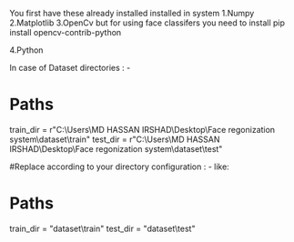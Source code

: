 You first have these already installed installed in system
1.Numpy 
2.Matplotlib
3.OpenCv but for using face classifers you need to install
    pip install opencv-contrib-python

4.Python

In case of Dataset directories : -
  # Paths
train_dir = r"C:\Users\MD HASSAN IRSHAD\Desktop\Face regonization system\dataset\train"
test_dir = r"C:\Users\MD HASSAN IRSHAD\Desktop\Face regonization system\dataset\test"

#Replace according to your directory configuration : -
 like: 
 # Paths
train_dir = "dataset\train"
test_dir = "dataset\test"
